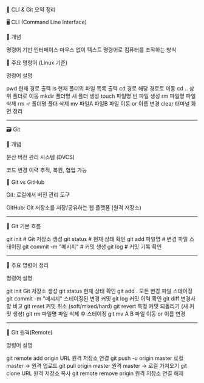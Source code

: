

📘 CLI & Git 요약 정리

🖥️ CLI (Command Line Interface)

🔹 개념

명령어 기반 인터페이스
마우스 없이 텍스트 명령어로 컴퓨터를 조작하는 방식


🔹 주요 명령어 (Linux 기준)

명령어	설명

pwd	현재 경로 출력
ls	현재 폴더의 파일 목록 출력
cd 경로	해당 경로로 이동
cd ..	상위 폴더로 이동
mkdir 폴더명	새 폴더 생성
touch 파일명	빈 파일 생성
rm 파일명	파일 삭제
rm -r 폴더명	폴더 삭제
mv 파일A 파일B	파일 이동 or 이름 변경
clear	터미널 화면 정리



---

🗃️ Git

🔹 개념

분산 버전 관리 시스템 (DVCS)

코드 변경 이력 추적, 복원, 협업 가능


🔹 Git vs GitHub

Git: 로컬에서 버전 관리 도구

GitHub: Git 저장소를 저장/공유하는 웹 플랫폼 (원격 저장소)



---

🔹 Git 기본 흐름

git init                # Git 저장소 생성
git status              # 현재 상태 확인
git add 파일명          # 변경 파일 스테이징
git commit -m "메시지" # 커밋 생성
git log                 # 커밋 기록 확인


---

🔹 주요 명령어 정리

명령어	설명

git init	Git 저장소 생성
git status	현재 상태 확인
git add .	모든 변경 파일 스테이징
git commit -m "메시지"	스테이징된 변경 커밋
git log	커밋 이력 확인
git diff	변경사항 비교
git reset	커밋 취소 (soft/mixed/hard)
git revert	특정 커밋 되돌리기 (새 커밋 생성)
git rm 파일명	파일 삭제 후 스테이징
git mv A B	파일 이동 or 이름 변경





---

🔹 Git 원격(Remote)

명령어	설명

git remote add origin URL	원격 저장소 연결
git push -u origin master	로컬 master → 원격 업로드
git pull origin master	원격 master → 로컬 가져오기
git clone URL	원격 저장소 복사
git remote remove origin	원격 저장소 연결 해제

